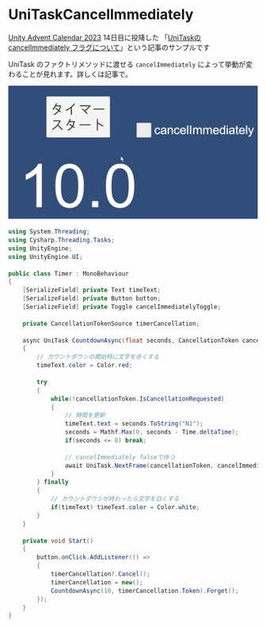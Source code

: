 # UniTaskCancelImmediately

[Unity Advent Calendar 2023](https://qiita.com/advent-calendar/2023/unity) 14日目に投降した 「[UniTaskの cancelImmediately フラグについて](https://qiita.com/Euglenach/items/6623d96d5b93ff52e816)」という記事のサンプルです


UniTask のファクトリメソッドに渡せる `cancelImmediately` によって挙動が変わることが見れます。詳しくは記事で。

![g.gif](g.gif)

```csharp
using System.Threading;
using Cysharp.Threading.Tasks;
using UnityEngine;
using UnityEngine.UI;

public class Timer : MonoBehaviour
{
    [SerializeField] private Text timeText;
    [SerializeField] private Button button;
    [SerializeField] private Toggle cancelImmediatelyToggle;
    
    private CancellationTokenSource timerCancellation;
    
    async UniTask CountdownAsync(float seconds, CancellationToken cancellationToken)
    {
        // カウントダウンの開始時に文字を赤くする
        timeText.color = Color.red;

        try
        {
            while(!cancellationToken.IsCancellationRequested)
            {
                // 時間を更新
                timeText.text = seconds.ToString("N1");
                seconds = Mathf.Max(0, seconds - Time.deltaTime);
                if(seconds <= 0) break;
                
                // cancelImmediately falseで待つ
                await UniTask.NextFrame(cancellationToken, cancelImmediately: cancelImmediatelyToggle.isOn);
            }
        } finally
        {
            // カウントダウンが終わったら文字を白くする
            if(timeText) timeText.color = Color.white;
        }
    }
    
    private void Start()
    {
        button.onClick.AddListener(() =>
        {
            timerCancellation?.Cancel();
            timerCancellation = new();
            CountdownAsync(10, timerCancellation.Token).Forget();
        });
    }
}
```

